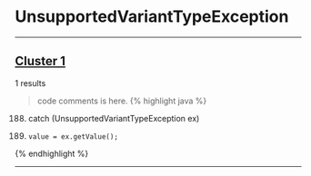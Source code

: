 # UnsupportedVariantTypeException

***

## [Cluster 1](./1)
1 results
> code comments is here.
{% highlight java %}
188. catch (UnsupportedVariantTypeException ex)
191.     value = ex.getValue();
{% endhighlight %}

***


